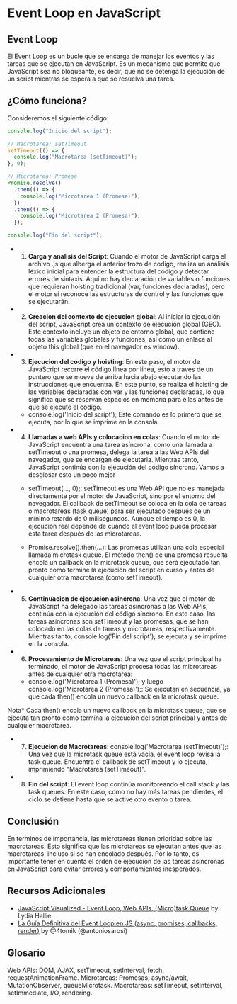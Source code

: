 # Event Loop en JavaScript

## Event Loop

El Event Loop es un bucle que se encarga de manejar los eventos y las tareas que se ejecutan en JavaScript. Es un mecanismo que permite que JavaScript sea no bloqueante, es decir, que no se detenga la ejecución de un script mientras se espera a que se resuelva una tarea.

## ¿Cómo funciona?

Consideremos el siguiente código:

```javascript
console.log("Inicio del script");

// Macrotarea: setTimeout
setTimeout(() => {
  console.log("Macrotarea (setTimeout)");
}, 0);

// Microtarea: Promesa
Promise.resolve()
  .then(() => {
    console.log("Microtarea 1 (Promesa)");
  })
  .then(() => {
    console.log("Microtarea 2 (Promesa)");
  });

console.log("Fin del script");
```

- 1. **Carga y analisis del Script**: Cuando el motor de JavaScript carga el archivo .js que alberga el anterior trozo de codigo, realiza un análisis léxico inicial para entender la estructura del código y detectar errores de sintaxis. Aquí no hay declaración de variables o funciones que requieran hoisting tradicional (var, funciones declaradas), pero el motor sí reconoce las estructuras de control y las funciones que se ejecutarán.

- 2. **Creacion del contexto de ejecucion global**: Al iniciar la ejecución del script, JavaScript crea un contexto de ejecución global (GEC). Este contexto incluye un objeto de entorno global, que contiene todas las variables globales y funciones, así como un enlace al objeto this global (que en el navegador es window).

- 3. **Ejecucion del codigo y hoisting**: En este paso, el motor de JavaScript recorre el código línea por línea, esto a traves de un puntero que se mueve de arriba hacia abajo ejecutando las instrucciones que encuentra. En este punto, se realiza el hoisting de las variables declaradas con var y las funciones declaradas, lo que significa que se reservan espacios en memoria para ellas antes de que se ejecute el código.
    - console.log('Inicio del script'); Este comando es lo primero que se ejecuta, por lo que se imprime en la consola.

- 4. **Llamadas a web APIs y colocacion en colas**: Cuando el motor de JavaScript encuentra una tarea asíncrona, como una llamada a setTimeout o una promesa, delega la tarea a las Web APIs del navegador, que se encargan de ejecutarla. Mientras tanto, JavaScript continúa con la ejecución del código síncrono. Vamos a desglosar esto un poco mejor

    - setTimeout(..., 0);: setTimeout es una Web API que no es manejada directamente por el motor de JavaScript, sino por el entorno del navegador. El callback de setTimeout se coloca en la cola de tareas o macrotareas (task queue) para ser ejecutado después de un mínimo retardo de 0 milisegundos. Aunque el tiempo es 0, la ejecución real depende de cuándo el event loop pueda procesar esta tarea después de las microtareas.

    - Promise.resolve().then(...): Las promesas utilizan una cola especial llamada microtask queue. El método then() de una promesa resuelta encola un callback en la microtask queue, que será ejecutado tan pronto como termine la ejecución del script en curso y antes de cualquier otra macrotarea (como setTimeout).

- 5. **Continuacion de ejecucion asincrona**: Una vez que el motor de JavaScript ha delegado las tareas asíncronas a las Web APIs, continúa con la ejecución del código síncrono. En este caso, las tareas asíncronas son setTimeout y las promesas, que se han colocado en las colas de tareas y microtareas, respectivamente. Mientras tanto, console.log('Fin del script'); se ejecuta y se imprime en la consola.

- 6. **Procesamiento de Microtareas**: Una vez que el script principal ha terminado, el motor de JavaScript procesa todas las microtareas antes de cualquier otra macrotarea:
    - console.log('Microtarea 1 (Promesa)'); y luego console.log('Microtarea 2 (Promesa)');: Se ejecutan en secuencia, ya que cada then() encola un nuevo callback en la microtask queue.

Nota* Cada then() encola un nuevo callback en la microtask queue, que se ejecuta tan pronto como termina la ejecución del script principal y antes de cualquier macrotarea.

- 7. **Ejecucion de Macrotareas**: console.log('Macrotarea (setTimeout)');: Una vez que la microtask queue está vacía, el event loop revisa la task queue. Encuentra el callback de setTimeout y lo ejecuta, imprimiendo "Macrotarea (setTimeout)".

- 8. **Fin del script**: El event loop continúa monitoreando el call stack y las task queues. En este caso, como no hay más tareas pendientes, el ciclo se detiene hasta que se active otro evento o tarea.

## Conclusión

En terminos de importancia, las microtareas tienen prioridad sobre las macrotareas. Esto significa que las microtareas se ejecutan antes que las macrotareas, incluso si se han encolado después. Por lo tanto, es importante tener en cuenta el orden de ejecución de las tareas asíncronas en JavaScript para evitar errores y comportamientos inesperados.

## Recursos Adicionales
- [JavaScript Visualized - Event Loop, Web APIs, (Micro)task Queue](https://www.youtube.com/watch?v=eiC58R16hb8) by Lydia Hallie.
-  [La Guía Definitiva del Event Loop en JS (async, promises, callbacks, render)](https://www.youtube.com/watch?v=dX2lThXc0p4) by @4tomik (@antoniosarosi)

## Glosario

Web APIs: DOM, AJAX, setTimeout, setInterval, fetch, requestAnimationFrame.
Microtareas: Promesas, async/await, MutationObserver, queueMicrotask.
Macrotareas: setTimeout, setInterval, setImmediate, I/O, rendering.



